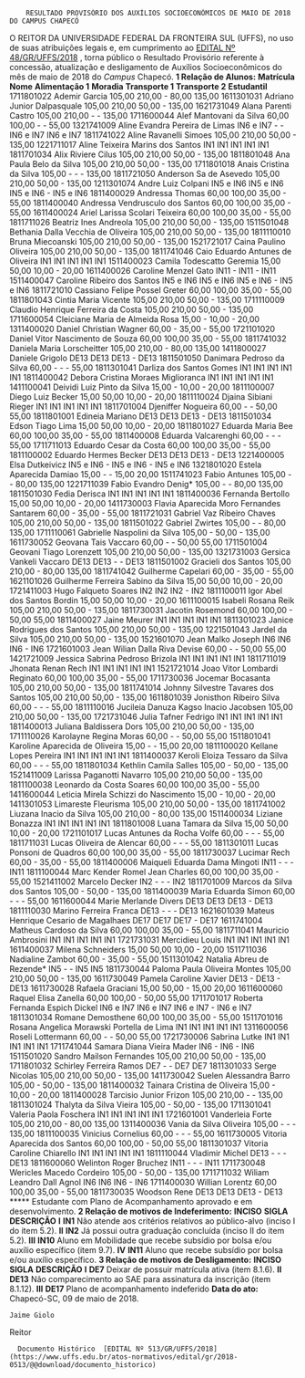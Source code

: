         RESULTADO PROVISÓRIO DOS AUXÍLIOS SOCIOECONÔMICOS DE MAIO DE 2018 DO CAMPUS CHAPECÓ  

 O REITOR DA UNIVERSIDADE FEDERAL DA FRONTEIRA SUL (UFFS), no uso de suas atribuições legais e, em cumprimento ao [EDITAL Nº 48/GR/UFFS/2018](https://www.uffs.edu.br/atos-normativos/edital/gr/2018-0048)  , torna público o Resultado Provisório referente à concessão, atualização e desligamento de Auxílios Socioeconômicos do mês de maio de 2018 do *Campus* Chapecó.      **1 Relação de Alunos:**       **Matrícula**      **Nome**      **Alimentação 1**      **Moradia**      **Transporte 1**      **Transporte 2**      **Estudantil**       1711801022    Ademir Garcia    105,00    210,00    -    80,00    135,00      1611301031    Adriano Junior Dalpasquale    105,00    210,00    50,00    -    135,00      1621731049    Alana Parenti Castro    105,00    210,00    -    -    135,00      1711600044    Alef Mantovani da Silva    60,00    100,00    -    -    55,00      1321741009    Aline Evandra Pereira de Limas    IN6 e IN7    -    -    IN6 e IN7    IN6 e IN7      1811741022    Aline Ravanelli Simoes    105,00    210,00    50,00    -    135,00      1221711017    Aline Teixeira Marins dos Santos    IN1    IN1    IN1    IN1    IN1      1811701034    Alix Riviere Cilus    105,00    210,00    50,00    -    135,00      1811801048    Ana Paula Belo da Silva    105,00    210,00    50,00    -    135,00      1711801018    Anais Cristina da Silva    105,00    -    -    -    135,00      1811721050    Anderson Sa de Asevedo    105,00    210,00    50,00    -    135,00      1211301074    Andre Luiz Colpani    IN5 e IN6    IN5 e IN6    IN5 e IN6    -    IN5 e IN6      1811400029    Andressa Thomas    60,00    100,00    35,00    -    55,00      1811400040    Andressa Vendrusculo dos Santos    60,00    100,00    35,00    -    55,00      1611400024    Ariel Larissa Scolari Teixeira    60,00    100,00    35,00    -    55,00      1811711026    Beatriz Ines Andreola    105,00    210,00    50,00    -    135,00      1511501048    Bethania Dalla Vecchia de Oliveira    105,00    210,00    50,00    -    135,00      1811110010    Bruna Miecoanski    105,00    210,00    50,00    -    135,00      1521721017    Caina Paulino Oliveira    105,00    210,00    50,00    -    135,00      1811741046    Caio Eduardo Antunes de Oliveira    IN1    IN1    IN1    IN1    IN1      1511400023    Camila Todescatto Geremia    15,00    50,00    10,00    -    20,00      1611400026    Caroline Menzel Gato    IN11    -    IN11    -    IN11      1511400047    Caroline Ribeiro dos Santos    IN5 e IN6    IN5 e IN6    IN5 e IN6    -    IN5 e IN6      1811721010    Cassiano Felipe Possel Greter    60,00    100,00    35,00    -    55,00      1811801043    Cintia Maria Vicente    105,00    210,00    50,00    -    135,00      1711110009    Claudio Henrique Ferreira da Costa    105,00    210,00    50,00    -    135,00      1711600054    Cleiciane Maria de Almeida Rosa    15,00    -    10,00    -    20,00      1311400020    Daniel Christian Wagner    60,00    -    35,00    -    55,00      1721101020    Daniel Vitor Nascimento de Souza    60,00    100,00    35,00    -    55,00      1811741032    Daniela Maria Lorscheitter    105,00    210,00    -    80,00    135,00      1411800027    Daniele Grigolo    DE13    DE13    DE13    -    DE13      1811501050    Danimara Pedroso da Silva    60,00    -    -    -    55,00      1811301041    Darliza dos Santos Gomes    IN1    IN1    IN1    IN1    IN1      1811400042    Debora Cristina Moraes Miglioranca    IN1    IN1    IN1    IN1    IN1      1411100041    Deividi Luiz Pinto da Silva    15,00    -    10,00    -    20,00      1811100007    Diego Luiz Becker    15,00    50,00    10,00    -    20,00      1811110024    Djaina Sibiani Rieger    IN1    IN1    IN1    IN1    IN1      1811701004    Djeniffer Nogueira    60,00    -    -    50,00    55,00      1811801001    Edineia Mariano    DE13    DE13    DE13    -    DE13      1811501034    Edson Tiago Lima    15,00    50,00    10,00    -    20,00      1811801027    Eduarda Maria Bee    60,00    100,00    35,00    -    55,00      1811400008    Eduarda Valcarenghi    60,00    -    -    -    55,00      1711711013    Eduardo Cesar da Costa    60,00    100,00    35,00    -    55,00      1811100002    Eduardo Hermes Becker    DE13    DE13    DE13    -    DE13      1221400005    Elsa Dutkeivicz    IN5 e IN6    -    IN5 e IN6    -    IN5 e IN6      1321801020    Estela Aparecida Damiao    15,00    -    -    15,00    20,00      1511741023    Fabio Antunes    105,00    -    -    80,00    135,00      1221711039    Fabio Evandro Denig*    105,00    -    -    80,00    135,00      1811501030    Fedia Derisca    IN1    IN1    IN1    IN1    IN1      1811400036    Fernanda Bertollo    15,00    50,00    10,00    -    20,00      1411730003    Flavia Aparecida Moro Fernandes Santarem    60,00    -    35,00    -    55,00      1811721031    Gabriel Vaz Ribeiro Chaves    105,00    210,00    50,00    -    135,00      1811501022    Gabriel Zwirtes    105,00    -    -    80,00    135,00      1711110061    Gabrielle Naspolini da Silva    105,00    -    50,00    -    135,00      1611730052    Geovana Tais Vaccaro    60,00    -    -    50,00    55,00      1711501004    Geovani Tiago Lorenzett    105,00    210,00    50,00    -    135,00      1321731003    Gersica Vankeli Vaccaro    DE13    DE13    -    -    DE13      1811501002    Gracieli dos Santos    105,00    210,00    -    80,00    135,00      1811741042    Guilherme Capelari    60,00    -    35,00    -    55,00      1621101026    Guilherme Ferreira Sabino da Silva    15,00    50,00    10,00    -    20,00      1721411003    Hugo Falqueto Soares    IN2    IN2    IN2    -    IN2      1811100011    Igor Abel dos Santos Bordin    15,00    50,00    10,00    -    20,00      1611100015    Isabeli Rosana Reik    105,00    210,00    50,00    -    135,00      1811730031    Jacotin Rosemond    60,00    100,00    -    50,00    55,00      1811400027    Jaine Meurer    IN1    IN1    IN1    IN1    IN1      1811301023    Janice Rodrigues dos Santos    105,00    210,00    50,00    -    135,00      1221501043    Jardel da Silva    105,00    210,00    50,00    -    135,00      1521601070    Jean Malko Joseph    IN6    IN6    IN6    -    IN6      1721601003    Jean Wilian Dalla Riva Devise    60,00    -    -    50,00    55,00      1421721009    Jessica Sabrina Pedroso Brizola    IN1    IN1    IN1    IN1    IN1      1811711019    Jhonata Renan Rech    IN1    IN1    IN1    IN1    IN1      1521721014    Joao Vitor Lombardi Reginato    60,00    100,00    35,00    -    55,00      1711730036    Jocemar Bocasanta    105,00    210,00    50,00    -    135,00      1811741014    Johnny Silvestre Tavares dos Santos    105,00    210,00    50,00    -    135,00      1611801039    Jonisthon Ribeiro Silva    60,00    -    -    -    55,00      1811110016    Jucileia Danuza Kagso Inacio Jacobsen    105,00    210,00    50,00    -    135,00      1721731046    Julia Tafner Fedrigo    IN1    IN1    IN1    IN1    IN1      1811400013    Juliana Baldissera Dors    105,00    210,00    50,00    -    135,00      1711110026    Karolayne Regina Moras    60,00    -    -    50,00    55,00      1511801041    Karoline Aparecida de Oliveira    15,00    -    -    15,00    20,00      1811100020    Kellane Lopes Pereira    IN1    IN1    IN1    IN1    IN1      1811400037    Keroli Eloiza Tessaro da Silva    60,00    -    -    -    55,00      1811801034    Kethlin Camila Salles    105,00    -    50,00    -    135,00      1521411009    Larissa Paganotti Navarro    105,00    210,00    50,00    -    135,00      1811100038    Leonardo da Costa Soares    60,00    100,00    35,00    -    55,00      1411600044    Leticia Mirela Schizzi do Nascimento    15,00    -    10,00    -    20,00      1411301053    Limareste Fleurisma    105,00    210,00    50,00    -    135,00      1811741002    Liuzana Inacio da Silva    105,00    210,00    -    80,00    135,00      1511400034    Liziane Bonazza    IN1    IN1    IN1    IN1    IN1      1811801008    Luana Tamara da Silva    15,00    50,00    10,00    -    20,00      1721101017    Lucas Antunes da Rocha Volfe    60,00    -    -    -    55,00      1811711031    Lucas Oliveira de Alencar    60,00    -    -    -    55,00      1811301011    Lucas Ponsoni de Quadros    60,00    100,00    35,00    -    55,00      1811730037    Lucimar Rech    60,00    -    35,00    -    55,00      1811400006    Maiqueli Eduarda Dama Mingoti    IN11    -    -    -    IN11      1811100044    Marc Kender Romel Jean Charles    60,00    100,00    35,00    -    55,00      1521411002    Marcelo Decker    IN2    -    -    -    IN2      1811701009    Marcos da Silva dos Santos    105,00    -    50,00    -    135,00      1811400039    Maria Eduarda Simon    60,00    -    -    -    55,00      1611600044    Marie Merlande Divers    DE13    DE13    DE13    -    DE13      1811110030    Marino Ferreira Franca    DE13    -    -    -    DE13      1621601039    Mateus Henrique Cesario de Magalhaes    DE17    DE17    DE17    -    DE17      1611741004    Matheus Cardoso da Silva    60,00    100,00    35,00    -    55,00      1811711041    Mauricio Ambrosini    IN1    IN1    IN1    IN1    IN1      1721731031    Mercidieu Louis    IN1    IN1    IN1    IN1    IN1      1611400037    Milena Schneiders    15,00    50,00    10,00    -    20,00      1511711036    Nadialine Zambot    60,00    -    35,00    -    55,00      1511301042    Natalia Abreu de Rezende*    IN5    -    -    IN5    IN5      1811730044    Paloma Paula Oliveira Montes    105,00    210,00    50,00    -    135,00      1611730049    Pamela Caroline Xavier    DE13    -    DE13    -    DE13      1611730028    Rafaela Graciani    15,00    50,00    -    15,00    20,00      1611600060    Raquel Elisa Zanella    60,00    100,00    -    50,00    55,00      1711701017    Roberta Fernanda Espich Dickel    IN6 e IN7    IN6 e IN7    IN6 e IN7    -    IN6 e IN7      1811301034    Romane Demosthene    60,00    100,00    35,00    -    55,00      1511701016    Rosana Angelica Morawski Portella de Lima    IN1    IN1    IN1    IN1    IN1      1311600056    Roseli Lottermann    60,00    -    -    50,00    55,00      1721730006    Sabrina Lutke    IN1    IN1    IN1    IN1    IN1      1711741044    Samara Diana Vieira Mader    IN6    -    IN6    -    IN6      1511501020    Sandro Mailson Fernandes    105,00    210,00    50,00    -    135,00      1711801032    Schirley Ferreira Ramos    DE7    -    -    DE7    DE7      1811301033    Serge Nicolas    105,00    210,00    50,00    -    135,00      1411730042    Suelen Alessandra Barro    105,00    -    50,00    -    135,00      1811400032    Tainara Cristina de Oliveira    15,00    -    10,00    -    20,00      1811400028    Tarcisio Junior Frizon    105,00    210,00    -    -    135,00      1811301024    Thalyta da Silva Vieira    105,00    -    50,00    -    135,00      1711301041    Valeria Paola Foschera    IN1    IN1    IN1    IN1    IN1      1721601001    Vanderleia Forte    105,00    210,00    -    80,00    135,00      1311400036    Vania da Silva Oliveira    105,00    -    -    -    135,00      1811100035    Vinicius Cornelius    60,00    -    -    -    55,00      1611730005    Vitoria Aparecida dos Santos    60,00    100,00    -    50,00    55,00      1811301037    Vitoria Caroline Chiarello    IN1    IN1    IN1    IN1    IN1      1811110044    Vladimir Michel    DE13    -    -    -    DE13      1811600060    Welinton Roger Bruchez    IN11    -    -    -    IN11      1711730048    Wericles Macedo Cordeiro    105,00    -    50,00    -    135,00      1711711032    Wiliam Leandro Dall Agnol    IN6    IN6    IN6    -    IN6      1711400030    Willian Lorentz    60,00    100,00    35,00    -    55,00      1811730035    Woodson Rene    DE13    DE13    DE13    -    DE13      ***** Estudante com Plano de Acompanhamento aprovado e em desenvolvimento.       **2 Relação de motivos de Indeferimento:**       **INCISO**      **SIGLA**      **DESCRIÇÃO**         **I**      **IN1**     Não atende aos critérios relativos ao público-alvo (inciso I do item 5.2).        **II**      **IN2**     Já possui outra graduação concluída (inciso II do item 5.2).        **III**      **IN10**     Aluno em Mobilidade que recebe subsídio por bolsa e/ou auxílio específico (item 9.7).       **IV**      **IN11**     Aluno que recebe subsídio por bolsa e/ou auxílio específico.         **3 Relação de motivos de Desligamento:**       **INCISO**      **SIGLA**      **DESCRIÇÃO**         **I**      **DE7**     Deixar de possuir matrícula ativa (item 8.1.6).       **II**      **DE13**     Não comparecimento ao SAE para assinatura da inscrição (item 8.1.12).       **III**      **DE17**     Plano de acompanhamento indeferido          **Data do ato:** Chapecó-SC, 09 de maio de 2018.   
 

    Jaime Giolo   
 Reitor 

      Documento Histórico  [EDITAL Nº 513/GR/UFFS/2018](https://www.uffs.edu.br/atos-normativos/edital/gr/2018-0513/@@download/documento_historico)     
      